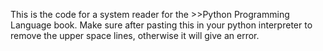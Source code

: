 This is the code for a system reader for the >>Python Programming Language book.
Make sure after pasting this in your python interpreter to
remove the upper space lines, otherwise it will give an 
error.
